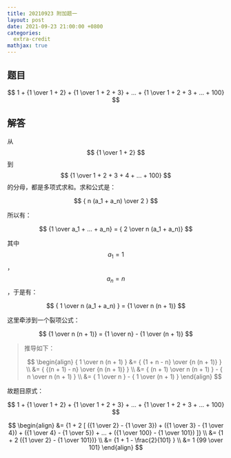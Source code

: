 ```yaml
---
title: 20210923 附加题一
layout: post
date: 2021-09-23 21:00:00 +0800
categories:
  extra-credit
mathjax: true
---
```


## 题目

$$ 1 + {1 \over 1 + 2} + {1 \over 1 + 2 + 3} + ... + {1 \over 1 + 2 + 3 + ... + 100} $$

## 解答

从 $$ {1 \over 1 + 2} $$ 到 $$ {1 \over 1 + 2 + 3 + 4 + ... + 100} $$ 的分母，都是多项式求和。求和公式是：

$$ { n (a_1 + a_n) \over 2 } $$ 

所以有：

$$ {1 \over a_1 + ... + a_n} = { 2 \over n (a_1 + a_n)} $$

其中 $$ a_1 = 1 $$，$$ a_n = n $$，于是有：

$$ { 1 \over n (a_1 + a_n) } = {1 \over n (n + 1)} $$

这里牵涉到一个裂项公式：

$$ {1 \over n (n + 1)} =  {1 \over n} - {1 \over (n + 1)} $$

> 推导如下：
> 
> $$
> \begin{align}
> { 1 \over n (n + 1) } 
> &= { {1 + n - n} \over {n (n + 1)} } \\
> &= { {(n + 1) - n} \over {n (n + 1)} } \\
> &= { (n + 1) \over n (n + 1) } - { n \over n (n + 1) } \\
> &= { 1 \over n } - { 1 \over (n + 1) } 
> \end{align}
> $$

故题目原式：

$$ 1 + {1 \over 1 + 2} + {1 \over 1 + 2 + 3} + ... + {1 \over 1 + 2 + 3 + ... + 100} $$

$$
\begin{align}
&= {1 + 2 [ ({1 \over 2} - {1 \over 3}) + ({1 \over 3} - {1 \over 4}) + ({1 \over 4} - {1 \over 5}) + ... + ({1 \over 100} - {1 \over 101}) ]} \\ 
&= {1 + 2 ({1 \over 2} - {1 \over 101})} \\
&= {1 + 1 - \frac{2}{101} } \\
&= 1 {99 \over 101} 
\end{align}
$$
